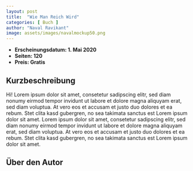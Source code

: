 ```yaml
---
layout: post
title:  "Wie Man Reich Wird"
categories: [ Buch ]
author: "Naval Ravikant"
image: assets/images/navalmockup50.png
---
```


- **Erscheinungsdatum: 1. Mai 2020**
- **Seiten: 120**
- **Preis: Gratis**

## Kurzbeschreibung

Hi! Lorem ipsum dolor sit amet, consetetur sadipscing elitr, sed diam nonumy eirmod tempor invidunt ut labore et dolore magna aliquyam erat, sed diam voluptua. At vero eos et accusam et justo duo dolores et ea rebum. Stet clita kasd gubergren, no sea takimata sanctus est Lorem ipsum dolor sit amet. Lorem ipsum dolor sit amet, consetetur sadipscing elitr, sed diam nonumy eirmod tempor invidunt ut labore et dolore magna aliquyam erat, sed diam voluptua. At vero eos et accusam et justo duo dolores et ea rebum. Stet clita kasd gubergren, no sea takimata sanctus est Lorem ipsum dolor sit amet.

## Über den Autor



